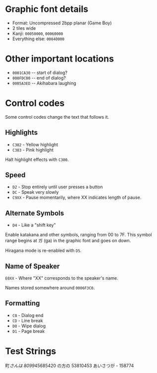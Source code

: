 # Graphic font details
* Format: Uncompressed 2bpp planar (Game Boy)
* 2 tiles wide
* Kanji: `00050000`, `00060000`
* Everything else: `00040000`

# Other important locations
* `0001CA30` -- start of dialog?
* `000FDC00` -- end of dialog?
* `0005A3ED` -- Akihabara laughing

# Control codes
Some control codes change the text that follows it.

## Highlights
* `C302` - Yellow highlight
* `C303` - Pink highlight

Halt highlight effects with `C300`.

## Speed
* `D2` - Stop entirely until user presses a button
* `DC` - Speak very slowly
* `C9XX` - Pause momentarily, where XX indicates length of pause.

## Alternate Symbols
* `D4` - Like a "shift key"

Enable katakana and other symbols, ranging from 00 to 7F.
This symbol range begins at ガ (ga) in the graphic font and goes on down.

Hiragana mode is re-enabled with `D5`.

## Name of Speaker
`E0XX` - Where "XX" corresponds to the speaker's name.

Names stored somewhere around `0006F3C0`.

## Formatting
* `C0` - Dialog end
* `CD` - Line break
* `D0` - Wipe dialog
* `D1` - Page break

# Test Strings
町*さんは
8099*45685420
の方の
53810453
あいさつが - 158774
